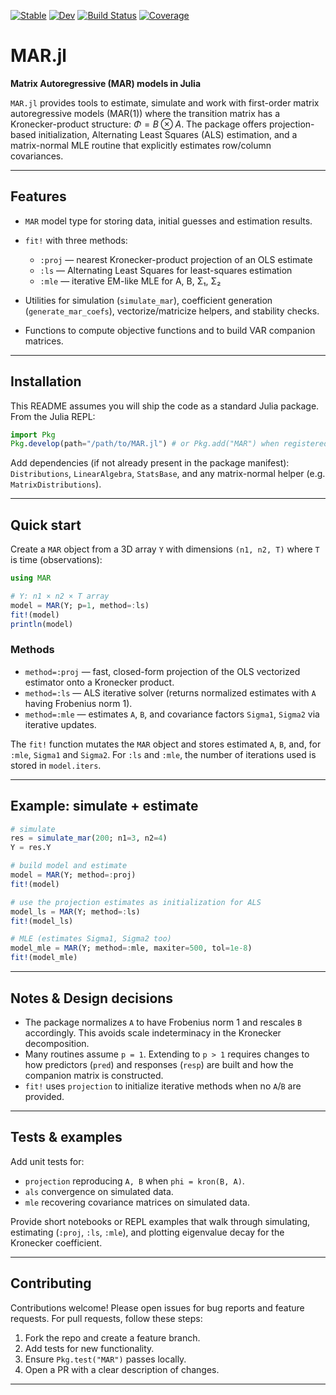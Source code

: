 
[![Stable](https://img.shields.io/badge/docs-stable-blue.svg)](https://IvanRicardo.github.io/MatrixAutoRegressions.jl/stable/)
[![Dev](https://img.shields.io/badge/docs-dev-blue.svg)](https://IvanRicardo.github.io/MatrixAutoRegressions.jl/dev/)
[![Build Status](https://github.com/IvanRicardo/MatrixAutoRegressions.jl/actions/workflows/CI.yml/badge.svg?branch=main)](https://github.com/IvanRicardo/MatrixAutoRegressions.jl/actions/workflows/CI.yml?query=branch%3Amain)
[![Coverage](https://codecov.io/gh/IvanRicardo/MatrixAutoRegressions.jl/branch/main/graph/badge.svg)](https://codecov.io/gh/IvanRicardo/MatrixAutoRegressions.jl)


# MAR.jl

**Matrix Autoregressive (MAR) models in Julia**

`MAR.jl` provides tools to estimate, simulate and work with first-order matrix autoregressive models (MAR(1)) where the transition matrix has a Kronecker-product structure: $\Phi = B \otimes A$. The package offers projection-based initialization, Alternating Least Squares (ALS) estimation, and a matrix-normal MLE routine that explicitly estimates row/column covariances.

---

## Features

* `MAR` model type for storing data, initial guesses and estimation results.
* `fit!` with three methods:

  * `:proj` — nearest Kronecker-product projection of an OLS estimate
  * `:ls` — Alternating Least Squares for least-squares estimation
  * `:mle` — iterative EM-like MLE for A, B, Σ₁, Σ₂
* Utilities for simulation (`simulate_mar`), coefficient generation (`generate_mar_coefs`), vectorize/matricize helpers, and stability checks.
* Functions to compute objective functions and to build VAR companion matrices.

---

## Installation

This README assumes you will ship the code as a standard Julia package. From the Julia REPL:

```julia
import Pkg
Pkg.develop(path="/path/to/MAR.jl") # or Pkg.add("MAR") when registered
```

Add dependencies (if not already present in the package manifest): `Distributions`, `LinearAlgebra`, `StatsBase`, and any matrix-normal helper (e.g. `MatrixDistributions`).

---

## Quick start

Create a `MAR` object from a 3D array `Y` with dimensions `(n1, n2, T)` where `T` is time (observations):

```julia
using MAR

# Y: n1 × n2 × T array
model = MAR(Y; p=1, method=:ls)
fit!(model)
println(model)
```

### Methods

* `method=:proj` — fast, closed-form projection of the OLS vectorized estimator onto a Kronecker product.
* `method=:ls` — ALS iterative solver (returns normalized estimates with `A` having Frobenius norm 1).
* `method=:mle` — estimates `A`, `B`, and covariance factors `Sigma1`, `Sigma2` via iterative updates.

The `fit!` function mutates the `MAR` object and stores estimated `A`, `B`, and, for `:mle`, `Sigma1` and `Sigma2`. For `:ls` and `:mle`, the number of iterations used is stored in `model.iters`.

---

## Example: simulate + estimate

```julia
# simulate
res = simulate_mar(200; n1=3, n2=4)
Y = res.Y

# build model and estimate
model = MAR(Y; method=:proj)
fit!(model)

# use the projection estimates as initialization for ALS
model_ls = MAR(Y; method=:ls)
fit!(model_ls)

# MLE (estimates Sigma1, Sigma2 too)
model_mle = MAR(Y; method=:mle, maxiter=500, tol=1e-8)
fit!(model_mle)
```

---

## Notes & Design decisions

* The package normalizes `A` to have Frobenius norm 1 and rescales `B` accordingly. This avoids scale indeterminacy in the Kronecker decomposition.
* Many routines assume `p = 1`. Extending to `p > 1` requires changes to how predictors (`pred`) and responses (`resp`) are built and how the companion matrix is constructed.
* `fit!` uses `projection` to initialize iterative methods when no `A`/`B` are provided.

---

## Tests & examples

Add unit tests for:

* `projection` reproducing `A, B` when `phi = kron(B, A)`.
* `als` convergence on simulated data.
* `mle` recovering covariance matrices on simulated data.

Provide short notebooks or REPL examples that walk through simulating, estimating (`:proj`, `:ls`, `:mle`), and plotting eigenvalue decay for the Kronecker coefficient.

---

## Contributing

Contributions welcome! Please open issues for bug reports and feature requests. For pull requests, follow these steps:

1. Fork the repo and create a feature branch.
2. Add tests for new functionality.
3. Ensure `Pkg.test("MAR")` passes locally.
4. Open a PR with a clear description of changes.

---


